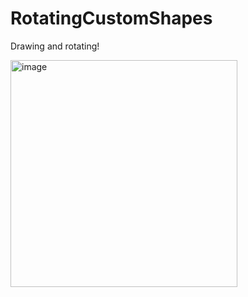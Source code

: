 # RotatingCustomShapes
Drawing and rotating!

<img width="363" alt="image" src="https://user-images.githubusercontent.com/99879945/233760775-9cef5b1e-0b02-417c-886a-91fe02687427.png">
